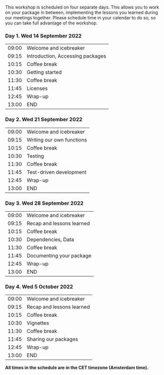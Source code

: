 This workshop is scheduled on four separate days. This allows you to work on
your package in between, implementing the lessons you learned during our
meetings together. Please schedule time in your calendar to do so, so you can
take full advantage of the workshop.

<div class="row">
  <div class="col-md-6">
    <h3>Day 1. Wed 14 September 2022</h3>
    <table class="table table-striped">
      <tr> <td>09:00</td> <td>Welcome and icebreaker </td> </tr>
      <tr> <td>09:15</td>  <td>Introduction, Accessing packages</td> </tr>
      <tr> <td>10:15</td>  <td>Coffee break</td> </tr>
      <tr> <td>10:30</td>  <td>Getting started</td> </tr>
      <tr> <td>11:30</td>  <td>Coffee break</td> </tr>
      <tr> <td>11:45</td>  <td>Licenses</td> </tr>
      <tr> <td>12:45</td>  <td>Wrap-up</td> </tr>
      <tr> <td>13:00</td>  <td>END</td> </tr>
    </table>
  </div>
  <div class="col-md-6">
    <h3>Day 2. Wed 21 September 2022</h3>
    <table class="table table-striped">
      <tr> <td>09:00</td>  <td>Welcome and icebreaker</td> </tr>
      <tr> <td>09:15</td>  <td>Writing our own functions</td> </tr>
      <tr> <td>10:15</td>  <td>Coffee break</td> </tr>
      <tr> <td>10:30</td>  <td>Testing</td> </tr>
      <tr> <td>11:30</td>  <td>Coffee break</td> </tr>
      <tr> <td>11:45</td>  <td>Test-driven development</td> </tr>
      <tr> <td>12:45</td>  <td>Wrap-up</td> </tr>
      <tr> <td>13:00</td>  <td>END</td> </tr>
    </table>
  </div>
  <div class="col-md-6">
    <h3>Day 3. Wed 28 September 2022</h3>
    <table class="table table-striped">
      <tr> <td>09:00</td>  <td>Welcome and icebreaker</td> </tr>
      <tr> <td>09:15</td>  <td>Recap and lessons learned</td> </tr>
      <tr> <td>10:15</td>  <td>Coffee break</td> </tr>
      <tr> <td>10:30</td>  <td>Dependencies, Data</td> </tr>
      <tr> <td>11:30</td>  <td>Coffee break</td> </tr>
      <tr> <td>11:45</td>  <td>Documenting your package</td> </tr>
      <tr> <td>12:45</td>  <td>Wrap-up</td> </tr>
      <tr> <td>13:00</td>  <td>END</td> </tr>
    </table>
  </div>
  <div class="col-md-6">
    <h3>Day 4. Wed 5 October 2022</h3>
    <table class="table table-striped">
      <tr> <td>09:00</td>  <td>Welcome and icebreaker</td> </tr>
      <tr> <td>09:15</td>  <td>Recap and lessons learned</td> </tr>
      <tr> <td>10:15</td>  <td>Coffee break</td> </tr>
      <tr> <td>10:30</td>  <td>Vignettes</td> </tr>
      <tr> <td>11:30</td>  <td>Coffee break</td> </tr>
      <tr> <td>11:45</td>  <td>Sharing our packages</td> </tr>
      <tr> <td>12:45</td>  <td>Wrap-up</td> </tr>
      <tr> <td>13:00</td>  <td>END</td> </tr>
    </table>
  </div>
</div>

<p><b>All times in the schedule are in the CET timezone (Amsterdam time).</b></p>